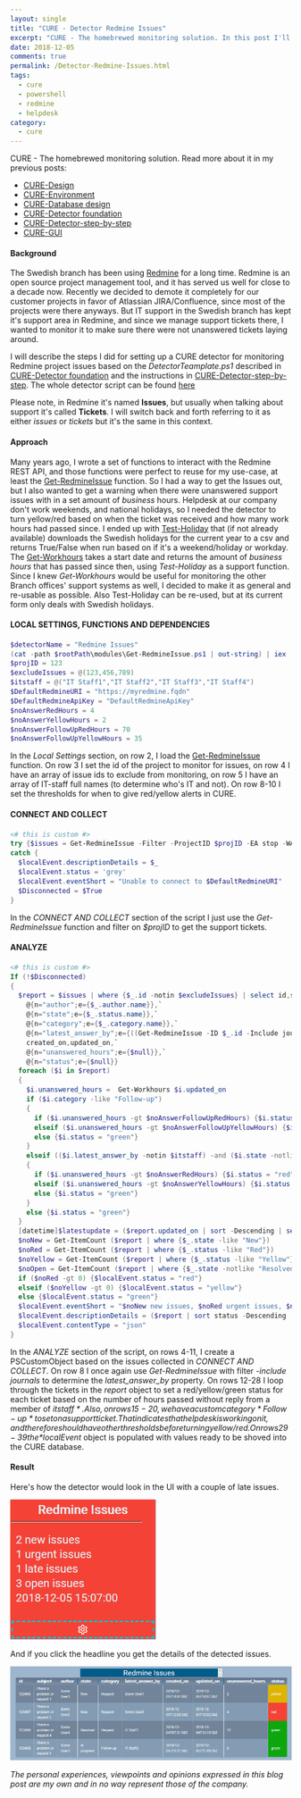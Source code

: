 ```yaml
---
layout: single
title: "CURE - Detector Redmine Issues"
excerpt: "CURE - The homebrewed monitoring solution. In this post I'll describe the steps for setting up a detector monitoring issues in a Redmine project."
date: 2018-12-05
comments: true
permalink: /Detector-Redmine-Issues.html
tags:
  - cure
  - powershell
  - redmine
  - helpdesk
category:
  - cure
---
```

CURE - The homebrewed monitoring solution. Read more about it in my previous posts:
- [CURE-Design](/CURE-Design.html)
- [CURE-Environment](/CURE-Environment.html)
- [CURE-Database design](/CURE-Database-design.html)
- [CURE-Detector foundation](/CURE-Detector-foundation.html)
- [CURE-Detector-step-by-step](/CURE-Detector-step-by-step.html)
- [CURE-GUI](/CURE-GUI.html)

#### Background
The Swedish branch has been using [Redmine](http://www.redmine.org/) for a long time. Redmine is an open source project management tool, and it has served us well for close to a decade now. Recently we decided to demote it completely for our customer projects in favor of Atlassian JIRA/Confluence, since most of the projects were there anyways.
But IT support in the Swedish branch has kept it's support area in Redmine, and since we manage support tickets there, I wanted to monitor it to make sure there were not unanswered tickets laying around.

I will describe the steps I did for setting up a CURE detector for monitoring Redmine project issues based on the *DetectorTeamplate.ps1* described in [CURE-Detector foundation](/CURE-Detector-foundation.html) and the instructions in [CURE-Detector-step-by-step](/CURE-Detector-step-by-step.html).
The whole detector script can be found [here](https://github.com/bofh-m3/CURE/blob/master/Detectors/RedmineIssues.ps1)

Please note, in Redmine it's named **Issues**, but usually when talking about support it's called **Tickets**. I will switch back and forth referring to it as either *issues* or *tickets* but it's the same in this context.

#### Approach
Many years ago, I wrote a set of functions to interact with the Redmine REST API, and those functions were perfect to reuse for my use-case, at least the [Get-RedmineIssue](https://github.com/bofh-m3/CURE/blob/master/PowershellOther/Get-RedmineIssue.ps1) function. So I had a way to get the Issues out, but I also wanted to get a warning when there were unanswered support issues with in a set amount of *business* hours. Helpdesk at our company don't work weekends, and national holidays, so I needed the detector to turn yellow/red based on when the ticket was received and how many work hours had passed since. I ended up with [Test-Holiday](https://github.com/bofh-m3/CURE/blob/master/PowerShellCURE/Test-Holiday.ps1) that (if not already available) downloads the Swedish holidays for the current year to a csv and returns True/False when run based on if it's a weekend/holiday or workday. The [Get-Workhours](https://github.com/bofh-m3/CURE/blob/master/PowerShellCURE/Get-Workhours.ps1) takes a start date and returns the amount of *business hours* that has passed since then, using *Test-Holiday* as a support function.
Since I knew *Get-Workhours* would be useful for monitoring the other Branch offices' support systems as well, I decided to make it as general and re-usable as possible. Also Test-Holiday can be re-used, but at its current form only deals with Swedish holidays.

#### LOCAL SETTINGS, FUNCTIONS AND DEPENDENCIES
```powershell
$detectorName = "Redmine Issues"
(cat -path $rootPath\modules\Get-RedmineIssue.ps1 | out-string) | iex
$projID = 123
$excludeIssues = @(123,456,789)
$itstaff = @("IT Staff1","IT Staff2","IT Staff3","IT Staff4")
$DefaultRedmineURI = "https://myredmine.fqdn"
$DefaultRedmineApiKey = "DefaultRedmineApiKey"
$noAnswerRedHours = 4
$noAnswerYellowHours = 2
$noAnswerFollowUpRedHours = 70
$noAnswerFollowUpYellowHours = 35
```
In the *Local Settings* section, on row 2, I load the [Get-RedmineIssue](https://github.com/bofh-m3/CURE/blob/master/PowerShellCURE/Get-RedmineIssue.ps1) function. On row 3 I set the id of the project to monitor for issues, on row 4 I have an array of issue ids to exclude from monitoring, on row 5 I have an array of IT-staff full names (to determine who's IT and not). On row 8-10 I set the thresholds for when to give red/yellow alerts in CURE.

#### CONNECT AND COLLECT
```powershell
<# this is custom #>
try {$issues = Get-RedmineIssue -Filter -ProjectID $projID -EA stop -WA silentlycontinue}
catch {
  $localEvent.descriptionDetails = $_
  $localEvent.status = 'grey'
  $localEvent.eventShort = "Unable to connect to $DefaultRedmineURI"
  $Disconnected = $True
}
```
In the *CONNECT AND COLLECT* section of the script I just use the *Get-RedmineIssue* function and filter on *$projID* to get the support tickets.

#### ANALYZE
```powershell
<# this is custom #>
If (!$Disconnected)
{
  $report = $issues | where {$_.id -notin $excludeIssues} | select id,subject,`
    @{n="author";e={$_.author.name}},`
    @{n="state";e={$_.status.name}},`
    @{n="category";e={$_.category.name}},`
    @{n="latest_answer_by";e={((Get-RedmineIssue -ID $_.id -Include journals).journals | sort created_on -Descending | select -Index 0).user.name}},`
    created_on,updated_on,`
    @{n="unanswered_hours";e={$null}},`
    @{n="status";e={$null}}
  foreach ($i in $report)
  {
    $i.unanswered_hours =  Get-Workhours $i.updated_on
    if ($i.category -like "Follow-up")
    {
      if ($i.unanswered_hours -gt $noAnswerFollowUpRedHours) {$i.status = "red"}
      elseif ($i.unanswered_hours -gt $noAnswerFollowUpYellowHours) {$i.status = "yellow"}
      else {$i.status = "green"}
    }
    elseif (($i.latest_answer_by -notin $itstaff) -and ($i.state -notlike "Resolved"))
    {
      if ($i.unanswered_hours -gt $noAnswerRedHours) {$i.status = "red"}
      elseif ($i.unanswered_hours -gt $noAnswerYellowHours) {$i.status = "yellow"}
      else {$i.status = "green"}
    }
    else {$i.status = "green"}
  }
  [datetime]$latestupdate = ($report.updated_on | sort -Descending | select -Index 0)
  $noNew = Get-ItemCount ($report | where {$_.state -like "New"})
  $noRed = Get-ItemCount ($report | where {$_.status -like "Red"})
  $noYellow = Get-ItemCount ($report | where {$_.status -like "Yellow"})
  $noOpen = Get-ItemCount ($report | where {$_.state -notlike "Resolved"})
  if ($noRed -gt 0) {$localEvent.status = "red"}
  elseif ($noYellow -gt 0) {$localEvent.status = "yellow"}
  else {$localEvent.status = "green"}
  $localEvent.eventShort = "$noNew new issues, $noRed urgent issues, $noYellow late issues, $noOpen open issues, $($latestupdate.ToString())"
  $localEvent.descriptionDetails = ($report | sort status -Descending | ConvertTo-Json)
  $localEvent.contentType = "json"
}
```
In the *ANALYZE* section of the script, on rows 4-11, I create a PSCustomObject based on the issues collected in *CONNECT AND COLLECT*. On row 8 I once again use *Get-RedmineIssue* with filter *-include journals* to determine the *latest_answer_by* property. 
On rows 12-28 I loop through the tickets in the *report* object to set a red/yellow/green status for each ticket based on the number of hours passed without reply from a member of *$itstaff*. Also, on rows 15-20, we have a custom category *Follow-up* to set on a support ticket. That indicates that helpdesk is working on it, and therefore should have other thresholds before turning yellow/red.
On rows 29-39 the *$localEvent* object is populated with values ready to be shoved into the CURE database.

#### Result
Here's how the detector would look in the UI with a couple of late issues.

![Detector redmine issues overview](/assets/images/detector-redmine-issues-overview.png)

And if you click the headline you get the details of the detected issues.

![Detector redmine issues details](/assets/images/detector-redmine-issues-details.png)



*The personal experiences, viewpoints and opinions expressed in this blog post are my own and in no way represent those of the company.*

